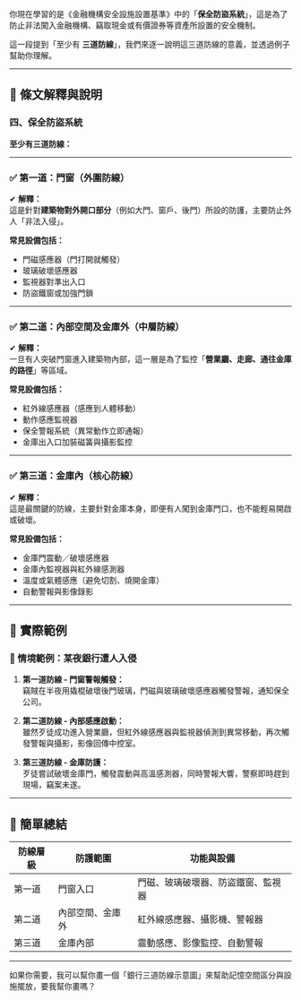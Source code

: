 你現在學習的是《金融機構安全設施設置基準》中的「**保全防盜系統**」，這是為了防止非法闖入金融機構、竊取現金或有價證券等資產所設置的安全機制。

這一段提到「至少有 **三道防線**」，我們來逐一說明這三道防線的意義，並透過例子幫助你理解。

---

## 🔐 條文解釋與說明

### 四、保全防盜系統  
**至少有三道防線：**

---

### ✅ 第一道：**門窗（外圍防線）**

✔ **解釋：**  
這是針對**建築物對外開口部分**（例如大門、窗戶、後門）所設的防護，主要防止外人「非法入侵」。

**常見設備包括：**
- 門磁感應器（門打開就觸發）
- 玻璃破壞感應器
- 監視器對準出入口
- 防盜鐵窗或加強門鎖

---

### ✅ 第二道：**內部空間及金庫外（中層防線）**

✔ **解釋：**  
一旦有人突破門窗進入建築物內部，這一層是為了監控「**營業廳、走廊、通往金庫的路徑**」等區域。

**常見設備包括：**
- 紅外線感應器（感應到人體移動）
- 動作感應監視器
- 保全警報系統（異常動作立即通報）
- 金庫出入口加裝磁簧與攝影監控

---

### ✅ 第三道：**金庫內（核心防線）**

✔ **解釋：**  
這是最關鍵的防線，主要針對金庫本身，即便有人闖到金庫門口，也不能輕易開啟或破壞。

**常見設備包括：**
- 金庫門震動／破壞感應器
- 金庫內監視器與紅外線感測器
- 溫度或氣體感應（避免切割、燒開金庫）
- 自動警報與影像錄影

---

## 📌 實際範例

### 🧠 情境範例：某夜銀行遭人入侵

1. **第一道防線 - 門窗警報觸發：**  
   竊賊在半夜用撬棍破壞後門玻璃，門磁與玻璃破壞感應器觸發警報，通知保全公司。

2. **第二道防線 - 內部感應啟動：**  
   雖然歹徒成功進入營業廳，但紅外線感應器與監視器偵測到異常移動，再次觸發警報與攝影，影像回傳中控室。

3. **第三道防線 - 金庫防護：**  
   歹徒嘗試破壞金庫門，觸發震動與高溫感測器，同時警報大響，警察即時趕到現場，竊案未遂。

---

## 📘 簡單總結

| 防線層級 | 防護範圍 | 功能與設備 |
|----------|----------|------------|
| 第一道    | 門窗入口 | 門磁、玻璃破壞器、防盜鐵窗、監視器 |
| 第二道    | 內部空間、金庫外 | 紅外線感應器、攝影機、警報器 |
| 第三道    | 金庫內部 | 震動感應、影像監控、自動警報 |

---

如果你需要，我可以幫你畫一個「銀行三道防線示意圖」來幫助記憶空間區分與設施擺放，要我幫你畫嗎？